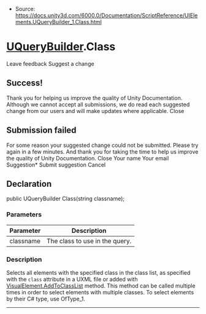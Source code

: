 * Source: https://docs.unity3d.com/6000.0/Documentation/ScriptReference/UIElements.UQueryBuilder_1.Class.html

#  [UQueryBuilder<T0>](https://docs.unity3d.com/6000.0/Documentation/ScriptReference/UIElements.UQueryBuilder_1.html).Class
Leave feedback
Suggest a change
## Success!
Thank you for helping us improve the quality of Unity Documentation. Although we cannot accept all submissions, we do read each suggested change from our users and will make updates where applicable.
Close
## Submission failed
For some reason your suggested change could not be submitted. Please <a>try again</a> in a few minutes. And thank you for taking the time to help us improve the quality of Unity Documentation.
Close
Your name Your email Suggestion* Submit suggestion
Cancel
## Declaration
public UQueryBuilder<T> Class(string classname); 
### Parameters
Parameter | Description  
---|---  
classname | The class to use in the query.  
### Description
Selects all elements with the specified class in the class list, as specified with the `class` attribute in a UXML file or added with [VisualElement.AddToClassList](https://docs.unity3d.com/6000.0/Documentation/ScriptReference/UIElements.VisualElement.AddToClassList.html) method. 
This method can be called multiple times in order to select elements with multiple classes. To select elements by their C# type, use OfType_1. 
* * *

